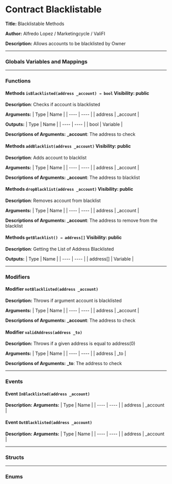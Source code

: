 # Contract Blacklistable
**Title:** Blacklistable Methods

**Author:** Alfredo Lopez / Marketingcycle / ValiFI

**Description:** Allows accounts to be blacklisted by Owner


---
### Globals Variables and Mappings

---
### Functions

#### Methods `isBlacklisted(address _account) → bool`  Visibility:  public

**Description**: Checks if account is blacklisted


**Arguments:**
| Type | Name |
| ---- | ---- |
| address | _account |

**Outputs:**
| Type | Name |
| ---- | ---- |
| bool | Variable |

**Descriptions of Arguments:**
 **_account**: The address to check 



#### Methods `addBlacklist(address _account)`  Visibility:  public

**Description**: Adds account to blacklist


**Arguments:**
| Type | Name |
| ---- | ---- |
| address | _account |


**Descriptions of Arguments:**
 **_account**: The address to blacklist 



#### Methods `dropBlacklist(address _account)`  Visibility:  public

**Description**: Removes account from blacklist


**Arguments:**
| Type | Name |
| ---- | ---- |
| address | _account |


**Descriptions of Arguments:**
 **_account**: The address to remove from the blacklist 



#### Methods `getBlacklist() → address[]`  Visibility:  public

**Description**: Getting the List of Address Blacklisted


**Outputs:**
| Type | Name |
| ---- | ---- |
| address[] | Variable |




---
### Modifiers

#### Modifier `notBlacklisted(address _account)`

**Description:** Throws if argument account is blacklisted

**Arguments:**
| Type | Name |
| ---- | ---- |
| address | _account |

**Descriptions of Arguments:**
 **_account**: The address to check 


#### Modifier `validAddress(address _to)`

**Description:** Throws if a given address is equal to address(0)

**Arguments:**
| Type | Name |
| ---- | ---- |
| address | _to |

**Descriptions of Arguments:**
 **_to**: The address to check 


---
### Events

#### Event `InBlacklisted(address _account)`

**Description:** 
**Arguments:**
| Type | Name |
| ---- | ---- |
| address | _account |



#### Event `OutBlacklisted(address _account)`

**Description:** 
**Arguments:**
| Type | Name |
| ---- | ---- |
| address | _account |



---
### Structs

---
### Enums
